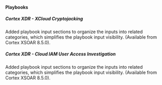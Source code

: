 
#### Playbooks

##### Cortex XDR - XCloud Cryptojacking

Added playbook input sections to organize the inputs into related categories, which simplifies the playbook input visibility. (Available from Cortex XSOAR 8.5.0).

##### Cortex XDR - Cloud IAM User Access Investigation

Added playbook input sections to organize the inputs into related categories, which simplifies the playbook input visibility. (Available from Cortex XSOAR 8.5.0).